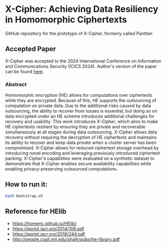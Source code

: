 # X-Cipher: Achieving Data Resiliency in Homomorphic Ciphertexts

GitHub repository for the prototype of X-Cipher, formerly called Panther.

## Accepted Paper

X-Cipher was accepted to the 2024 International Conference on Information and Communications Security (ICICS 2024). Author's version of the paper can be found [here](https://people.rit.edu/ac7717/xcipher_icics.pdf).

### Abstract
Homomorphic encryption (HE) allows for computations over ciphertexts while they are encrypted. Because of this, HE supports the outsourcing of computation on private data. Due to the additional risks caused by data outsourcing, the ability to recover from losses is essential, but doing so on data encrypted under an HE scheme introduces additional challenges for recovery and usability. This work introduces X-Cipher, which aims to make HE ciphertexts resilient by ensuring they are private and recoverable simultaneously at all stages during data outsourcing. X-Cipher allows data recovery without requiring the decryption of HE ciphertexts and maintains its ability to recover and keep data private when a cluster server has been compromised. X-Cipher allows for reduced ciphertext storage overhead by introducing novel encoding and leveraging previously introduced ciphertext packing. X-Cipher's capabilities were evaluated on a synthetic dataset to demonstrate that X-Cipher enables secure availability capabilities while enabling privacy-preserving outsourced computations.

## How to run it:
```bash
bash bootstrap.sh
```

## Reference for HElib
* https://homenc.github.io/HElib/
* https://eprint.iacr.org/2014/106.pdf
* https://eprint.iacr.org/2018/244.pdf
* http://people.csail.mit.edu/shaih/pubs/he-library.pdf

